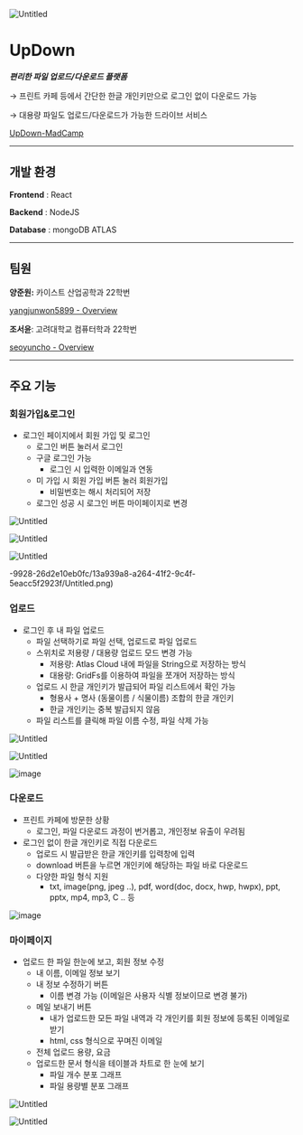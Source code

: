 
![Untitled](https://github.com/UpDown-MadCamp/Frontend/assets/103191590/6d7107e1-ac34-49fc-8187-bd3e8a43f935)

# UpDown

***편리한 파일 업로드/다운로드 플랫폼***

→ 프린트 카페 등에서 간단한 한글 개인키만으로 로그인 없이 다운로드 가능

→ 대용량 파일도 업로드/다운로드가 가능한 드라이브 서비스

[UpDown-MadCamp](https://github.com/UpDown-MadCamp)

---

## 개발 환경

**Frontend** : React

**Backend** : NodeJS

**Database** : mongoDB ATLAS

---

## 팀원

**양준원:** 카이스트 산업공학과 22학번

[yangjunwon5899 - Overview](https://github.com/yangjunwon5899)

**조서윤**: 고려대학교 컴퓨터학과 22학번

[seoyuncho - Overview](https://github.com/seoyuncho)

---

## 주요 기능

### 회원가입&로그인

- 로그인 페이지에서 회원 가입 및 로그인
    - 로그인 버튼 눌러서 로그인
    - 구글 로그인 가능
        - 로그인 시 입력한 이메일과 연동
    - 미 가입 시 회원 가입 버튼 눌러 회원가입
        - 비밀번호는 해시 처리되어 저장
    - 로그인 성공 시 로그인 버튼 마이페이지로 변경

![Untitled](https://github.com/UpDown-MadCamp/Frontend/assets/103191590/d8b918b3-5155-4bf5-ba2a-54e7c1474681)

![Untitled](https://github.com/UpDown-MadCamp/Frontend/assets/103191590/8e63ba20-8f5d-47b9-9b87-7046ef724cd1)

![Untitled](https://github.com/UpDown-MadCamp/Frontend/assets/103191590/c96d14e2-e357-4e04-917b-fd27b89fe916)

-9928-26d2e10eb0fc/13a939a8-a264-41f2-9c4f-5eacc5f2923f/Untitled.png)

### 업로드

- 로그인 후 내 파일 업로드
    - 파일 선택하기로 파일 선택, 업로드로 파일 업로드
    - 스위치로 저용량 / 대용량 업로드 모드 변경 가능
        - 저용량: Atlas Cloud 내에 파일을 String으로 저장하는 방식
        - 대용량: GridFs를 이용하여 파일을 쪼개어 저장하는 방식
    - 업로드 시 한글 개인키가 발급되어 파일 리스트에서 확인 가능
        - 형용사 + 명사 (동물이름 / 식물이름) 조합의 한글 개인키
        - 한글 개인키는 중복 발급되지 않음
    - 파일 리스트를 클릭해 파일 이름 수정, 파일 삭제 가능
  
![Untitled](https://github.com/UpDown-MadCamp/Frontend/assets/103191590/3c253bbc-ec0f-4f8f-b335-3d75bacd08c7)

![Untitled](https://github.com/UpDown-MadCamp/Frontend/assets/103191590/1df6cdc3-5d04-42bd-9a70-f070f9523cef)

![image](https://github.com/UpDown-MadCamp/Frontend/assets/103191590/6389e45c-816b-4b05-81d1-a99455797edb)

### 다운로드

- 프린트 카페에 방문한 상황
    - 로그인, 파일 다운로드 과정이 번거롭고, 개인정보 유출이 우려됨
- 로그인 없이 한글 개인키로 직접 다운로드
    - 업로드 시 발급받은 한글 개인키를 입력창에 입력
    - download 버튼을 누르면 개인키에 해당하는 파일 바로 다운로드
    - 다양한 파일 형식 지원
        - txt, image(png, jpeg ..), pdf, word(doc, docx, hwp, hwpx), ppt, pptx, mp4, mp3, C ..  등

![image](https://github.com/UpDown-MadCamp/Frontend/assets/103191590/0c340968-035a-4b38-8613-8f3b1bb25b4f)

### 마이페이지

- 업로드 한 파일 한눈에 보고, 회원 정보 수정
    - 내 이름, 이메일 정보 보기
    - 내 정보 수정하기 버튼
        - 이름 변경 가능 (이메일은 사용자 식별 정보이므로 변경 불가)
    - 메일 보내기 버튼
        - 내가 업로드한 모든 파일 내역과 각 개인키를 회원 정보에 등록된 이메일로 받기
        - html, css 형식으로 꾸며진 이메일
    - 전체 업로드 용량, 요금
    - 업로드한 문서 형식을 테이블과 차트로 한 눈에 보기
        - 파일 개수 분포 그래프
        - 파일 용량별 분포 그래프

![Untitled](https://github.com/UpDown-MadCamp/Frontend/assets/103191590/7f816d29-d944-4e02-8a02-7c9723a189e1)

![Untitled](https://github.com/UpDown-MadCamp/Frontend/assets/103191590/60ff8d3a-95a7-4a51-9702-e5215cfe410f)
